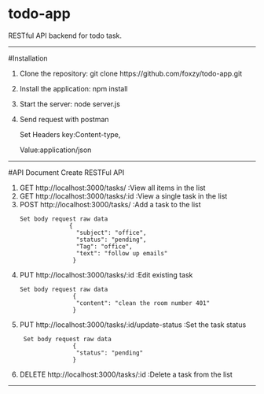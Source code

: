 # todo-app
RESTful API backend for todo task.
<hr></hr>

#Installation
<ol>
<li><p>Clone the repository: git clone https://github.com/foxzy/todo-app.git</p></li>
<li><p>Install the application: npm install</p></li>
<li><p>Start the server: node server.js</p></li>
<li><p>Send request with postman </p>
     <p>Set Headers key:Content-type,</p>
     <p>Value:application/json</p>
</li>
</ol>
<hr></hr>

#API Document
Create RESTFul API 
<ol>
<li>GET http://localhost:3000/tasks/        :View all items in the list</li>
<li>GET http://localhost:3000/tasks/:id     :View a single task in the list</li>
<li>POST http://localhost:3000/tasks/       :Add a task to the list

    Set body request raw data
                  {
                    "subject": "office",
                    "status": "pending",
                    "Tag": "office",
                    "text": "follow up emails"
                   }
     
</li>
<li>PUT http://localhost:3000/tasks/:id       :Edit existing task

    Set body request raw data
                   {
                    "content": "clean the room number 401"
                   } 
                                                
 </li>
 <li>PUT http://localhost:3000/tasks/:id/update-status    :Set the task status
 
     Set body request raw data
                   {
                    "status": "pending"
                   }
                   
 </li>
 <li>DELETE http://localhost:3000/tasks/:id        :Delete a task from the list</li>
</ol>
<hr></hr>




 